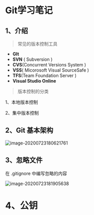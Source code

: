 # Git学习笔记



## 1、介绍

> 常见的版本控制工具

- **GIt**
- **SVN** ( Subversion )
- **CVS**(Concurrent Versions System )
- **VSS**( Micorosoft Visual SourceSafe )
- **TFS**(Team Foundation Server )
- **Visual Studio Online**





> 版本控制的分类

1、本地版本控制

2、集中版本控制





## 2、Git 基本架构

![image-20200723180621761](https://github.com/blackswords/PictureResources/blob/main/image-20200723180621761.png)





## 3、忽略文件



在 .gitignore 中编写忽略的内容

![image-20200723181905638](image-20200723181905638.png)





# 4、公钥

